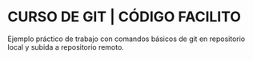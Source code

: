 # CURSO DE GIT | CÓDIGO FACILITO

Ejemplo práctico de trabajo con comandos básicos de git en repositorio local y subida a repositorio remoto.

